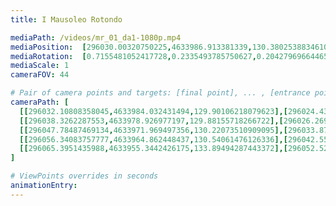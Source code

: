 ```yaml
---
title: I Mausoleo Rotondo

mediaPath: /videos/mr_01_da1-1080p.mp4
mediaPosition:  [296030.00320750225,4633986.913381339,130.38025388346102]
mediaRotation:  [0.7155481052417728,0.2335493785750627,0.20427969664465953,0.6258717140044568]
mediaScale: 1
cameraFOV: 44

# Pair of camera points and targets: [final point], ... , [entrance point]
cameraPath: [
  [[296032.10808358045,4633984.032431494,129.90106218079623],[296024.4309698231,4633994.540118819,131.64881790432258]],
  [[296038.3262287553,4633978.926977197,129.88155718266722],[296026.269332394,4633990.180985145,129.40348267635943]],
  [[296047.78487469134,4633971.969497356,130.22073510909095],[296033.8789104232,4633980.837732949,129.74266060278316]],
  [[296056.34083757777,4633964.862448437,130.54061476126336],[296042.55832396867,4633973.921353634,130.06254025495556]],
  [[296065.3951435988,4633955.3442426175,133.89494287443372],[296052.52342077193,4633965.224289522,130.90271550162615]]
]

# ViewPoints overrides in seconds
animationEntry:
---
```

